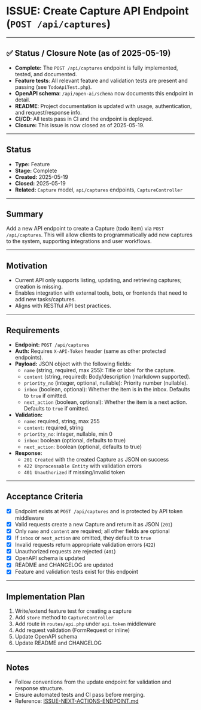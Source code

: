 # ISSUE: Create Capture API Endpoint (`POST /api/captures`)

---

## ✅ Status / Closure Note (as of 2025-05-19)

- **Complete:** The `POST /api/captures` endpoint is fully implemented, tested, and documented.
- **Feature tests**: All relevant feature and validation tests are present and passing (see `TodoApiTest.php`).
- **OpenAPI schema**: `/api/open-ai/schema` now documents this endpoint in detail.
- **README**: Project documentation is updated with usage, authentication, and request/response info.
- **CI/CD**: All tests pass in CI and the endpoint is deployed.
- **Closure:** This issue is now closed as of 2025-05-19.

---

## Status
- **Type:** Feature
- **Stage:** Complete
- **Created:** 2025-05-19
- **Closed:** 2025-05-19
- **Related:** `Capture` model, `api/captures` endpoints, `CaptureController`

---

## Summary
Add a new API endpoint to create a Capture (todo item) via `POST /api/captures`. This will allow clients to programmatically add new captures to the system, supporting integrations and user workflows.

---

## Motivation
- Current API only supports listing, updating, and retrieving captures; creation is missing.
- Enables integration with external tools, bots, or frontends that need to add new tasks/captures.
- Aligns with RESTful API best practices.

---

## Requirements
- **Endpoint:** `POST /api/captures`
- **Auth:** Requires `X-API-Token` header (same as other protected endpoints).
- **Payload:** JSON object with the following fields:
  - `name` (string, required, max 255): Title or label for the capture.
  - `content` (string, required): Body/description (markdown supported).
  - `priority_no` (integer, optional, nullable): Priority number (nullable).
  - `inbox` (boolean, optional): Whether the item is in the inbox. Defaults to `true` if omitted.
  - `next_action` (boolean, optional): Whether the item is a next action. Defaults to `true` if omitted.
- **Validation:**
  - `name`: required, string, max 255
  - `content`: required, string
  - `priority_no`: integer, nullable, min 0
  - `inbox`: boolean (optional, defaults to true)
  - `next_action`: boolean (optional, defaults to true)
- **Response:**
  - `201 Created` with the created Capture as JSON on success
  - `422 Unprocessable Entity` with validation errors
  - `401 Unauthorized` if missing/invalid token

---

## Acceptance Criteria
- [x] Endpoint exists at `POST /api/captures` and is protected by API token middleware
- [x] Valid requests create a new Capture and return it as JSON (`201`)
- [x] Only `name` and `content` are required; all other fields are optional
- [x] If `inbox` or `next_action` are omitted, they default to `true`
- [x] Invalid requests return appropriate validation errors (`422`)
- [x] Unauthorized requests are rejected (`401`)
- [x] OpenAPI schema is updated
- [x] README and CHANGELOG are updated
- [x] Feature and validation tests exist for this endpoint

---

## Implementation Plan
1. Write/extend feature test for creating a capture
2. Add `store` method to `CaptureController`
3. Add route in `routes/api.php` under `api.token` middleware
4. Add request validation (FormRequest or inline)
5. Update OpenAPI schema
6. Update README and CHANGELOG

---

## Notes
- Follow conventions from the update endpoint for validation and response structure.
- Ensure automated tests and CI pass before merging.
- Reference: [ISSUE-NEXT-ACTIONS-ENDPOINT.md](archived/ISSUE-NEXT-ACTIONS-ENDPOINT.md)
